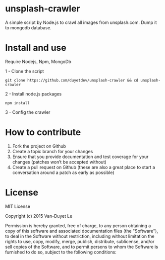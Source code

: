 # unsplash-crawler

A simple script by Node.js to crawl all images from unsplash.com. Dump it to mongodb database.

# Install and use

Require Nodejs, Npm, MongoDb

1 - Clone the script 
````
git clone https://github.com/duyetdev/unsplash-crawler && cd unsplash-crawler
````

2 - Install node.js packages
````
npm install
````

3 - Config the crawler

# How to contribute

1. Fork the project on Github
2. Create a topic branch for your changes
3. Ensure that you provide documentation and test coverage for your changes (patches won’t be accepted without)
4. Create a pull request on Github (these are also a great place to start a conversation around a patch as early as possible)

# License
MIT License

Copyright (c) 2015 Van-Duyet Le

Permission is hereby granted, free of charge, to any person obtaining a copy of this software and associated documentation files (the "Software"), to deal in the Software without restriction, including without limitation the rights to use, copy, modify, merge, publish, distribute, sublicense, and/or sell copies of the Software, and to permit persons to whom the Software is furnished to do so, subject to the following conditions: